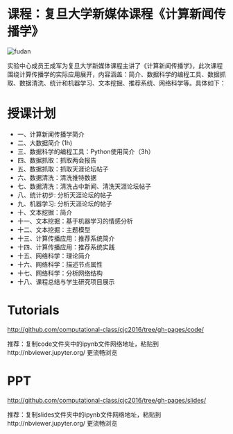 

# 课程：复旦大学新媒体课程《计算新闻传播学》

![fudan](/wp-content/uploads/2016/05/fudan-300x225.jpg)

实验中心成员王成军为复旦大学新媒体课程主讲了《计算新闻传播学》，此次课程围绕计算传播学的实际应用展开，内容涵盖：简介、数据科学的编程工具、数据抓取、数据清洗、统计和机器学习、文本挖掘、推荐系统、网络科学等。具体如下：

# 授课计划

  * 一、计算新闻传播学简介
  * 二、大数据简介 (1h)
  * 三、数据科学的编程工具：Python使用简介（3h）
  * 四、数据抓取：抓取两会报告
  * 五、数据抓取：抓取天涯论坛帖子
  * 六、数据清洗：清洗推特数据
  * 七、数据清洗：清洗占中新闻、清洗天涯论坛帖子
  * 八、统计初步: 分析天涯论坛的帖子
  * 九、机器学习: 分析天涯论坛的帖子
  * 十、文本挖掘：简介
  * 十一、文本挖掘：基于机器学习的情感分析
  * 十二、文本挖掘：主题模型
  * 十三、计算传播应用：推荐系统简介
  * 十四、计算传播应用：推荐系统实践
  * 十五、网络科学：理论简介
  * 十六、网络科学：描述节点属性
  * 十七、网络科学：分析网络结构
  * 十八、课程总结与学生研究项目展示

# Tutorials

http://github.com/computational-class/cjc2016/tree/gh-pages/code/

推荐：复制code文件夹中的ipynb文件网络地址，粘贴到http://nbviewer.jupyter.org/ 更流畅浏览

# PPT

http://github.com/computational-class/cjc2016/tree/gh-pages/slides/

推荐：复制slides文件夹中的ipynb文件网络地址，粘贴到http://nbviewer.jupyter.org/ 更流畅浏览
